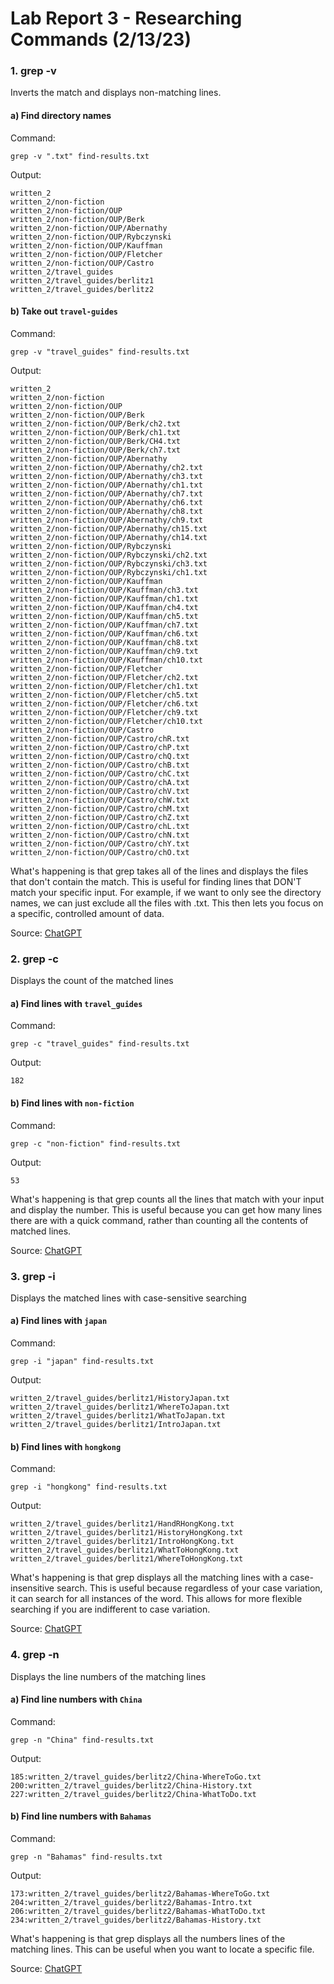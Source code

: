 # Lab Report 3 - Researching Commands (2/13/23)

### 1. grep -v
Inverts the match and displays non-matching lines.

#### a) Find directory names
Command:
```
grep -v ".txt" find-results.txt 
```

Output:
```
written_2
written_2/non-fiction
written_2/non-fiction/OUP
written_2/non-fiction/OUP/Berk
written_2/non-fiction/OUP/Abernathy
written_2/non-fiction/OUP/Rybczynski
written_2/non-fiction/OUP/Kauffman
written_2/non-fiction/OUP/Fletcher
written_2/non-fiction/OUP/Castro
written_2/travel_guides
written_2/travel_guides/berlitz1
written_2/travel_guides/berlitz2
```

#### b) Take out `travel-guides`
Command:
```
grep -v "travel_guides" find-results.txt
```

Output:
```
written_2
written_2/non-fiction
written_2/non-fiction/OUP
written_2/non-fiction/OUP/Berk
written_2/non-fiction/OUP/Berk/ch2.txt
written_2/non-fiction/OUP/Berk/ch1.txt
written_2/non-fiction/OUP/Berk/CH4.txt
written_2/non-fiction/OUP/Berk/ch7.txt
written_2/non-fiction/OUP/Abernathy
written_2/non-fiction/OUP/Abernathy/ch2.txt
written_2/non-fiction/OUP/Abernathy/ch3.txt
written_2/non-fiction/OUP/Abernathy/ch1.txt
written_2/non-fiction/OUP/Abernathy/ch7.txt
written_2/non-fiction/OUP/Abernathy/ch6.txt
written_2/non-fiction/OUP/Abernathy/ch8.txt
written_2/non-fiction/OUP/Abernathy/ch9.txt
written_2/non-fiction/OUP/Abernathy/ch15.txt
written_2/non-fiction/OUP/Abernathy/ch14.txt
written_2/non-fiction/OUP/Rybczynski
written_2/non-fiction/OUP/Rybczynski/ch2.txt
written_2/non-fiction/OUP/Rybczynski/ch3.txt
written_2/non-fiction/OUP/Rybczynski/ch1.txt
written_2/non-fiction/OUP/Kauffman
written_2/non-fiction/OUP/Kauffman/ch3.txt
written_2/non-fiction/OUP/Kauffman/ch1.txt
written_2/non-fiction/OUP/Kauffman/ch4.txt
written_2/non-fiction/OUP/Kauffman/ch5.txt
written_2/non-fiction/OUP/Kauffman/ch7.txt
written_2/non-fiction/OUP/Kauffman/ch6.txt
written_2/non-fiction/OUP/Kauffman/ch8.txt
written_2/non-fiction/OUP/Kauffman/ch9.txt
written_2/non-fiction/OUP/Kauffman/ch10.txt
written_2/non-fiction/OUP/Fletcher
written_2/non-fiction/OUP/Fletcher/ch2.txt
written_2/non-fiction/OUP/Fletcher/ch1.txt
written_2/non-fiction/OUP/Fletcher/ch5.txt
written_2/non-fiction/OUP/Fletcher/ch6.txt
written_2/non-fiction/OUP/Fletcher/ch9.txt
written_2/non-fiction/OUP/Fletcher/ch10.txt
written_2/non-fiction/OUP/Castro
written_2/non-fiction/OUP/Castro/chR.txt
written_2/non-fiction/OUP/Castro/chP.txt
written_2/non-fiction/OUP/Castro/chQ.txt
written_2/non-fiction/OUP/Castro/chB.txt
written_2/non-fiction/OUP/Castro/chC.txt
written_2/non-fiction/OUP/Castro/chA.txt
written_2/non-fiction/OUP/Castro/chV.txt
written_2/non-fiction/OUP/Castro/chW.txt
written_2/non-fiction/OUP/Castro/chM.txt
written_2/non-fiction/OUP/Castro/chZ.txt
written_2/non-fiction/OUP/Castro/chL.txt
written_2/non-fiction/OUP/Castro/chN.txt
written_2/non-fiction/OUP/Castro/chY.txt
written_2/non-fiction/OUP/Castro/chO.txt
```
What's happening is that grep takes all of the lines and displays the files that don't contain the match. This is useful for finding lines that DON'T match your specific input. For example, if we want to only see the directory names, we can just exclude all the files with .txt. This then lets you focus on a specific, controlled amount of data. 

Source: [ChatGPT](https://chat.openai.com/chat/2546b1f1-cd38-4a5a-afd0-70569d5ceaaf)

### 2. grep -c
Displays the count of the matched lines

#### a) Find lines with `travel_guides`
Command:
```
grep -c "travel_guides" find-results.txt
```

Output:
```
182
```

#### b) Find lines with `non-fiction`
Command:
```
grep -c "non-fiction" find-results.txt
```

Output:
```
53
```
What's happening is that grep counts all the lines that match with your input and display the number. This is useful because you can get how many lines there are with a quick command, rather than counting all the contents of matched lines.

Source: [ChatGPT](https://chat.openai.com/chat/2546b1f1-cd38-4a5a-afd0-70569d5ceaaf)

### 3. grep -i
Displays the matched lines with case-sensitive searching

#### a) Find lines with `japan`
Command:
```
grep -i "japan" find-results.txt
```

Output:
```
written_2/travel_guides/berlitz1/HistoryJapan.txt
written_2/travel_guides/berlitz1/WhereToJapan.txt
written_2/travel_guides/berlitz1/WhatToJapan.txt
written_2/travel_guides/berlitz1/IntroJapan.txt
```

#### b) Find lines with `hongkong`
Command:
```
grep -i "hongkong" find-results.txt
```

Output:
```
written_2/travel_guides/berlitz1/HandRHongKong.txt
written_2/travel_guides/berlitz1/HistoryHongKong.txt
written_2/travel_guides/berlitz1/IntroHongKong.txt
written_2/travel_guides/berlitz1/WhatToHongKong.txt
written_2/travel_guides/berlitz1/WhereToHongKong.txt
```
What's happening is that grep displays all the matching lines with a case-insensitive search. This is useful because regardless of your case variation, it can search for all instances of the word. This allows for more flexible searching if you are indifferent to case variation.

Source: [ChatGPT](https://chat.openai.com/chat/2546b1f1-cd38-4a5a-afd0-70569d5ceaaf)

### 4. grep -n
Displays the line numbers of the matching lines

#### a) Find line numbers with `China`
Command:
```
grep -n "China" find-results.txt
```

Output:
```
185:written_2/travel_guides/berlitz2/China-WhereToGo.txt
200:written_2/travel_guides/berlitz2/China-History.txt
227:written_2/travel_guides/berlitz2/China-WhatToDo.txt
```

#### b) Find line numbers with `Bahamas`
Command:
```
grep -n "Bahamas" find-results.txt
```

Output:
```
173:written_2/travel_guides/berlitz2/Bahamas-WhereToGo.txt
204:written_2/travel_guides/berlitz2/Bahamas-Intro.txt
206:written_2/travel_guides/berlitz2/Bahamas-WhatToDo.txt
234:written_2/travel_guides/berlitz2/Bahamas-History.txt
```
What's happening is that grep displays all the numbers lines of the matching lines. This can be useful when you want to locate a specific file.

Source: [ChatGPT](https://chat.openai.com/chat/2546b1f1-cd38-4a5a-afd0-70569d5ceaaf)
